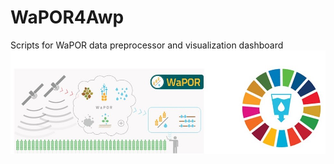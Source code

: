# WaPOR4Awp
Scripts for WaPOR data preprocessor and visualization dashboard
![title](/Graphical_abstract_2.jpg) 
